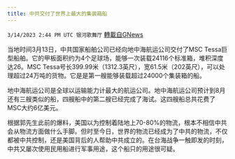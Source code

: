 ```yaml
---
title: 中共交付了世界上最大的集装箱船
---
```

`3/14/2023 2:44 PM UTC 银河歌舞厅` [轉載自GNews](https://gnews.org/articles/1013341)

当地时间3月13日，中共国家船舶公司已经向地中海航运公司交付了MSC Tessa巨型船舶。它的甲板面积约为4个足球场，能够一次装载24116个标准箱，堆积深度达26。MSC Tessa号长399.99米（1312.3英尺），宽61.5米（202英尺），可以处理超过24万吨的货物。它是是第一艘能够装载超过24000个集装箱的船。

地中海航运公司是全球以运输能力计最大的航运公司。地中海航运公司预计到8月还有三艘类似的船，四艘船中的第二艘已经完成了海试。这四艘船总共花费了MSC大约6亿美元。

根据郭先生此前的爆料，美国以为控制着陆地上70-80%的物流，根本不相信中共会从物流方面做什么手脚。但时至今日，世界的物流已经成为了中共的物流，不仅都被中共控制，还是美国背后的人帮助中共成立的。在台海战争一触即发的时刻，中共又屡次使用民用船进行军事用途，这个船只的用途很可疑。

